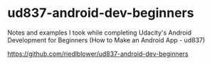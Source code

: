 # ud837-android-dev-beginners
Notes and examples I took while completing Udacity's Android Development for Beginners (How to Make an Android App - ud837)



https://github.com/riedlblower/ud837-android-dev-beginners